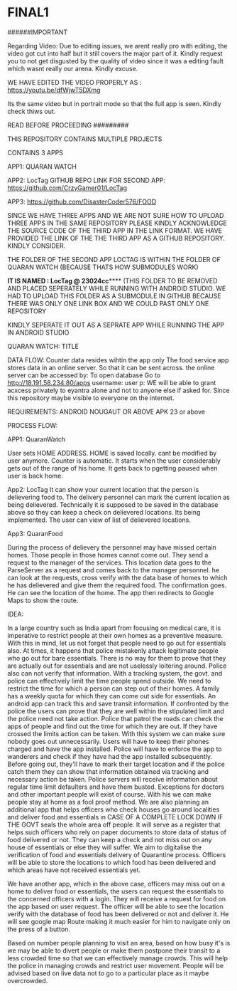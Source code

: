 # FINAL1

######IMPORTANT 

Regarding Video: Due to editing issues, we arent really pro with editing, the video got cut into half but it still covers the major part of it. Kindly request you to not get disgusted by the quality of video since it was a editing fault which wasnt really our arena. Kindly excuse.


WE HAVE EDITED THE VIDEO PROPERLY AS : https://youtu.be/dfWjwT5DXmg

Its the same video but in portrait mode so that the full app is seen. Kindly check thiws out.


READ BEFORE PROCEEDING #########

THIS REPOSITORY CONTAINS MULTIPLE PROJECTS

CONTAINS 3 APPS

APP1: QUARAN WATCH

APP2: LocTag
GITHUB REPO LINK FOR SECOND APP: https://github.com/CrzyGamer01/LocTag

APP3: https://github.com/DisasterCoder576/FOOD

SINCE WE HAVE THREE APPS AND WE ARE NOT SURE HOW TO UPLOAD THREE APPS IN THE SAME REPOSITORY PLEASE KINDLY ACKNOWLEDGE THE SOURCE CODE 
OF THE THIRD APP IN THE LINK FORMAT. WE HAVE PROVIDED THE LINK OF THE THE THIRD APP AS A GITHUB REPOSITORY. KINDLY CONSIDER.

THE FOLDER OF THE SECOND APP LOCTAG IS WITHIN THE FOLDER OF QUARAN WATCH (BECAUSE THATS HOW SUBMODULES WORK)

********IT IS NAMED : LocTag @ 23024cc************ (THIS FOLDER TO BE REMOVED AND PLACED SEPERATELY WHILE RUNNING WITH ANDROID STUDIO.
WE HAD TO UPLOAD THIS FOLDER AS A SUBMODULE IN GITHUB BECAUSE THERE WAS ONLY ONE LINK BOX AND WE COULD PAST ONLY ONE REPOSITORY

KINDLY SEPERATE IT OUT AS A SEPRATE APP WHILE RUNNING THE APP IN ANDROID STUDIO


QUARAN WATCH: TITLE

DATA FLOW: Counter data resides wihtin the app only
          The food service app stores data in an online server. So that it can be sent across. 
          the online server can be accessed by: To open database
Go to  http://18.191.58.234:80/apps
username: user
p: WE will be able to grant acxcess privately to eyantra alone and not to anyone else if asked for. Since this repository maybe visible to everyone on the internet. 


REQUIREMENTS: ANDROID NOUGAUT OR ABOVE
APK 23 or above

PROCESS FLOW:


APP1: QuaranWatch

User sets HOME ADDRESS. HOME is saved locally. cant be modified by user anymore. Counter is automatic. It starts when the user considerably gets out of the range of his home. It gets back to pgetting paused when user is back home. 


App2:
LocTag
It can show your current location that the person is delievering food to. The delivery personnel can mark the current location as being delievered. Technically it is supposed to be saved in the database above so they can keep a check on delievered locations. Its being implemented. The user can view of list of delievered locations.

App3:
QuaranFood

During the process of delievery the personnel may have missed certain homes. Those people in those homes cannot come out. They send a request to the manager of the services. This location data goes to the ParseServer as a request and comes back to the manager personnel. he can look at the requests, cross verify with the data base of homes to which he has delievered and give them the required food. The confirmation goes. He can see the location of the home. The app then redirects to Google Maps to show the route.



IDEA:

In a large country such as India apart from focusing on medical care, it is imperative to restrict people at their own homes as a preventive measure. With this in mind, let us not forget that people need to go out for essentials also. At times, it happens that police mistakenly attack legitimate people who go out for bare essentials. There is no way for them to prove that they are actually out for essentials and are not uselessly loitering around. Police also can not verify that information. With a tracking system, the govt. and police can effectively limit the time people spend outside. We need to restrict the time for which a person can step out of their homes. A family has a weekly quota for which they can come out side for essentials. An android app can track this and save transit information. If confronted by the police the users can prove that they are well within the stipulated limit and the police need not take action. Police that patrol the roads can check the apps of people and find out the time for which they are out. If they have crossed the limits action can be taken. With this system we can make sure nobody goes out unnecessarily. Users will have to keep their phones charged and have the app installed. Police will have to enforce the app to wanderers and check if they have had the app installed subsequently. Before going out, they'll have to mark their target location and if the police catch them they can show that information obtained via tracking and necessary action be taken. Police servers will receive information about regular time limit defaulters and have them busted. Exceptions for doctors and other important people will exist of course. With his we can make people stay at home as a fool proof method. 
We are also planning an additional app that helps officers who check houses go around localities and deliver food and essentials in CASE OF A COMPLETE LOCK DOWN IF THE GOVT seals the whole area off people. It will serve as a register that helps such officers who rely on paper documents to store data of status of food delivered or not. They can keep a check and not miss out on any house of essentials or else they will suffer. We aim to digitalise the verification of food  and essentials delivery of Quarantine process. Officers will be able to store the locations to which food has been delivered and which areas have not received essentials yet.

We have another app, which in the above case, officers may miss out on a home to deliver food or essentials, the users can request the essentials to the concerned officers with a login. They will receive a request for food on the app based on user request. The officer will be able to see the location verify with the database of food has been delivered or not and deliver it. He will see google map Route making it much easier for him to navigate only on the press of a button.

Based on number people planning to visit an area, based on how busy it's is we may be able to divert people or make them postpone their transit to a less crowded time so that we can effectively manage crowds. This will help the police in managing crowds and restrict user movement. People will be advised based on live data not to go to a particular place as it maybe overcrowded.


